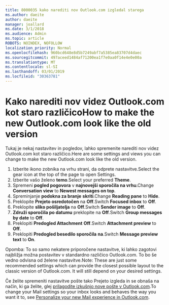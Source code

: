 ```yaml
---
title: 8000035 kako narediti nov Outlook.com izgledal starega
ms.author: daeite
author: daeite
manager: joallard
ms.date: 3/1/2018
ms.audience: Admin
ms.topic: article
ROBOTS: NOINDEX, NOFOLLOW
localization_priority: Normal
ms.openlocfilehash: 960bcd648e8d5b7249abf7a5385ea83707d4daec
ms.sourcegitcommit: 497aceed1484af71200ea1f7e0aa0f14e4e0e00a
ms.translationtype: MT
ms.contentlocale: sl-SI
ms.lasthandoff: 03/01/2019
ms.locfileid: "30363781"
---
```

# <a name="how-to-make-the-new-outlookcom-look-like-the-old-version"></a><span data-ttu-id="19fd3-102">Kako narediti nov videz Outlook.com kot staro različico</span><span class="sxs-lookup"><span data-stu-id="19fd3-102">How to make the new Outlook.com look like the old version</span></span>

<span data-ttu-id="19fd3-103">Tukaj je nekaj nastavitev in pogledov, lahko spremenite narediti nov videz Outlook.com kot staro različico.</span><span class="sxs-lookup"><span data-stu-id="19fd3-103">Here are some settings and views you can change to make the new Outlook.com look like the old version.</span></span>

1. <span data-ttu-id="19fd3-104">Izberite ikono zobnika na vrhu strani, da odprete nastavitve.</span><span class="sxs-lookup"><span data-stu-id="19fd3-104">Select the gear icon at the top of the page to open Settings.</span></span>
2. <span data-ttu-id="19fd3-105">Izberite vašo želeno **temo**.</span><span class="sxs-lookup"><span data-stu-id="19fd3-105">Select your preferred **Theme**.</span></span>
3. <span data-ttu-id="19fd3-106">Spremeni **pogled pogovora** v **najnovejši sporočila na vrhu**.</span><span class="sxs-lookup"><span data-stu-id="19fd3-106">Change **Conversation view** to **Newest messages on top**.</span></span>
4. <span data-ttu-id="19fd3-107">Spreminjanje **podokna za branje** **skriti**.</span><span class="sxs-lookup"><span data-stu-id="19fd3-107">Change **Reading pane** to **Hide**.</span></span>
5. <span data-ttu-id="19fd3-108">Preklopite **Prejeto osredotočen** na **Off**.</span><span class="sxs-lookup"><span data-stu-id="19fd3-108">Switch **Focused inbox** to **Off**.</span></span>
6. <span data-ttu-id="19fd3-109">Preklopite **sliko pošiljatelja** na **Off**.</span><span class="sxs-lookup"><span data-stu-id="19fd3-109">Switch **Sender image** to **Off**.</span></span> 
7. <span data-ttu-id="19fd3-110">**Združi sporočila po datumu** preklopite na **Off**.</span><span class="sxs-lookup"><span data-stu-id="19fd3-110">Switch **Group messages by date** to **Off**.</span></span> 
8. <span data-ttu-id="19fd3-111">Preklopiti **Predogled Attachment** **Off**.</span><span class="sxs-lookup"><span data-stu-id="19fd3-111">Switch **Attachment preview** to **Off**.</span></span> 
9. <span data-ttu-id="19fd3-112">Preklopiti **Predogled besedilo sporočila** **na**.</span><span class="sxs-lookup"><span data-stu-id="19fd3-112">Switch **Message preview text** to **On**.</span></span>

<span data-ttu-id="19fd3-p101">Opomba: To so samo nekatere priporočene nastavitve, ki lahko zagotovi najbližja možna postavitev v standardno različico Outlook.com. To bo še vedno odvisna od želene nastavitve.</span><span class="sxs-lookup"><span data-stu-id="19fd3-p101">Note: These are just some recommended settings which can provide the closest possible layout to the classic version of Outlook.com. It will still depend on your desired settings.</span></span>

<span data-ttu-id="19fd3-115">Če želite spremeniti nastavitve pošte tako Prejeto izgleda in se obnaša na način, ki ga želite, glej [prilagodite izkušnjo nove pošte v Outlook.com](https://support.office.com/article/b41c2ecb-f23c-42b3-b7f8-659646d5e58c).</span><span class="sxs-lookup"><span data-stu-id="19fd3-115">To change your Mail settings so your inbox looks and behaves the way you want it to, see [Personalize your new Mail experience in Outlook.com](https://support.office.com/article/b41c2ecb-f23c-42b3-b7f8-659646d5e58c).</span></span>